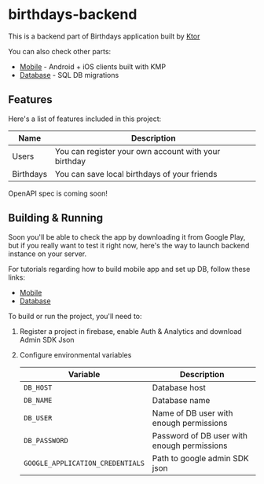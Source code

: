 # birthdays-backend

This is a backend part of Birthdays application built by [Ktor](https://github.com/ktorio/ktor)

You can also check other parts:
- [Mobile](https://github.com/nikitakrapo/birthdays-mobile) - Android + iOS clients built with KMP
- [Database](https://github.com/nikitakrapo/birthdays-database) - SQL DB migrations 

## Features

Here's a list of features included in this project:

| Name       | Description                                          |
|------------|------------------------------------------------------|
| Users      | You can register your own account with your birthday |
| Birthdays  | You can save local birthdays of your friends         |

OpenAPI spec is coming soon!

## Building & Running

Soon you'll be able to check the app by downloading it from Google Play, but if you really want to test it right now, 
here's the way to launch backend instance on your server.

For tutorials regarding how to build mobile app and set up DB, follow these links:
- [Mobile](https://github.com/nikitakrapo/birthdays-mobile)
- [Database](https://github.com/nikitakrapo/birthdays-database)

To build or run the project, you'll need to: 
1. Register a project in firebase, enable Auth & Analytics and download Admin SDK Json
2. Configure environmental variables

    | Variable                         | Description                                 |
    |----------------------------------|---------------------------------------------|
    | `DB_HOST`                        | Database host                               |
    | `DB_NAME`                        | Database name                               |
    | `DB_USER`                        | Name of DB user with enough permissions     |
    | `DB_PASSWORD`                    | Password of DB user with enough permissions |
    | `GOOGLE_APPLICATION_CREDENTIALS` | Path to google admin SDK json               |


